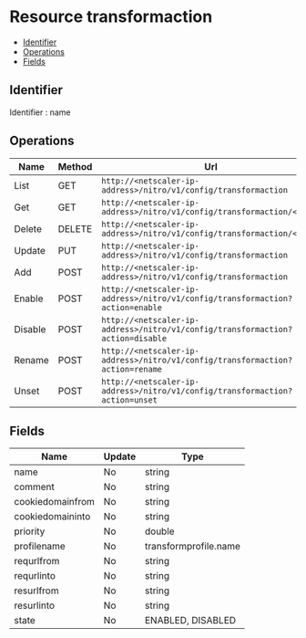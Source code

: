 # Resource transformaction

- [Identifier](#identifier)
- [Operations](#operations)
- [Fields](#fields)

## Identifier

Identifier : name

## Operations

| Name | Method | Url |
|----|----|----|
| List | GET | `http://<netscaler-ip-address>/nitro/v1/config/transformaction` |
| Get | GET | `http://<netscaler-ip-address>/nitro/v1/config/transformaction/<name>` |
| Delete | DELETE | `http://<netscaler-ip-address>/nitro/v1/config/transformaction/<name>` |
| Update | PUT | `http://<netscaler-ip-address>/nitro/v1/config/transformaction` |
| Add | POST | `http://<netscaler-ip-address>/nitro/v1/config/transformaction` |
| Enable | POST | `http://<netscaler-ip-address>/nitro/v1/config/transformaction?action=enable` |
| Disable | POST | `http://<netscaler-ip-address>/nitro/v1/config/transformaction?action=disable` |
| Rename | POST | `http://<netscaler-ip-address>/nitro/v1/config/transformaction?action=rename` |
| Unset | POST | `http://<netscaler-ip-address>/nitro/v1/config/transformaction?action=unset` |

## Fields

| Name | Update | Type |
|----|----|----|
| name | No | string |
| comment | No | string |
| cookiedomainfrom | No | string |
| cookiedomaininto | No | string |
| priority | No | double |
| profilename | No | transformprofile.name |
| requrlfrom | No | string |
| requrlinto | No | string |
| resurlfrom | No | string |
| resurlinto | No | string |
| state | No | ENABLED, DISABLED |

